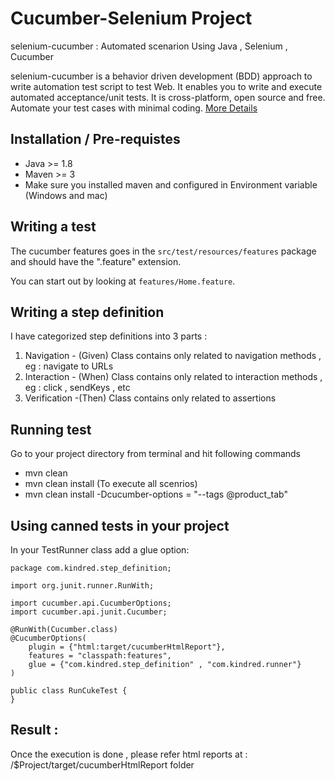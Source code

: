 Cucumber-Selenium Project
=================

selenium-cucumber : Automated scenarion Using Java , Selenium , Cucumber

selenium-cucumber is a behavior driven development (BDD) approach to write automation test script to test Web.
It enables you to write and execute automated acceptance/unit tests.
It is cross-platform, open source and free.
Automate your test cases with minimal coding.
[More Details](http://seleniumcucumber.info/)

Installation / Pre-requistes 
-------------
* Java >= 1.8
* Maven >= 3
* Make sure you installed maven and configured in Environment variable (Windows and mac)

Writing a test
--------------

The cucumber features goes in the `src/test/resources/features` package and should have the ".feature" extension.

You can start out by looking at `features/Home.feature`. 

Writing a step definition
--------------------------

I have categorized step definitions into 3 parts : 
1. Navigation - (Given) Class contains only related to navigation methods , eg : navigate to URLs
2. Interaction - (When) Class contains only related to interaction methods , eg : click , sendKeys , etc
3. Verification -(Then) Class contains only related to assertions

Running test
--------------

Go to your project directory from terminal and hit following commands
* mvn clean
* mvn clean install (To execute all scenrios)
* mvn clean install -Dcucumber-options = "--tags @product_tab"

Using canned tests in your project
----------------------------------

In your TestRunner class add a glue option:

```
package com.kindred.step_definition;

import org.junit.runner.RunWith;

import cucumber.api.CucumberOptions;
import cucumber.api.junit.Cucumber;

@RunWith(Cucumber.class)
@CucumberOptions(
	plugin = {"html:target/cucumberHtmlReport"},
	features = "classpath:features",
	glue = {"com.kindred.step_definition" , "com.kindred.runner"}
)

public class RunCukeTest {
}
```

Result : 
--------------
Once the execution is done  , please refer html reports at  : /$Project/target/cucumberHtmlReport folder

